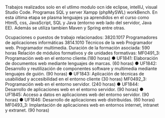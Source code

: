 Trabajos realizados solo en el utlimo modulo ocn ide eclipse, intellIJ, visual Studio Code. Programas SQL y server Xampp (phpMySWL) workBench. En esta última etapa se plasma lenguajes
ya aprendidos en el curso como Html5, css, JavaScript, SQL y Java (entorno web lado del servidor, Java EE). Además se utiliza tambien Maven y Spring entre otras.

Ocupaciones o puestos de trabajo relacionados:
3820.1017 Programadores de aplicaciones informáticas
3814.1010 Técnicos de la web
Programador web.
Programador multimedia.
Duración de la formación asociada: 590 horas
Relación de módulos formativos y de unidades formativas:
MF0491_3: Programación web en el entorno cliente.(180 horas)
● UF1841: Elaboración de documentos web mediante lenguajes de marcas. (60 horas)
● UF1842: Desarrollo y reutilización de componentes software y multimedia mediante lenguajes de guión. (90 horas)
● UF1843: Aplicación de técnicas de usabilidad y accesibilidad en el entorno cliente (30 horas)
MF0492_3: Programación web en el entorno servidor. (240 horas)
● UF1844: Desarrollo de aplicaciones web en el entorno servidor. (90 horas)
● UF1845: Acceso a datos en aplicaciones web del entorno servidor. (90 horas)
● UF1846: Desarrollo de aplicaciones web distribuidas. (60 horas)
MF0493_3: Implantación de aplicaciones web en entornos internet, intranet y extranet. (90 horas)
